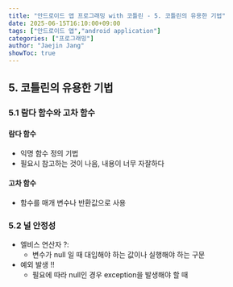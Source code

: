 ```yaml
---
title: "안드로이드 앱 프로그래밍 with 코틀린 - 5. 코틀린의 유용한 기법"
date: 2025-06-15T16:10:00+09:00
tags: ["안드로이드 앱","android application"]
categories: ["프로그래밍"]
author: "Jaejin Jang"
showToc: true
---
```


## 5. 코틀린의 유용한 기법

### 5.1 람다 함수와 고차 함수

#### 람다 함수
- 익명 함수 정의 기법
- 필요시 참고하는 것이 나음, 내용이 너무 자잘하다

#### 고차 함수
- 함수를 매개 변수나 반환값으로 사용

### 5.2 널 안정성
- 엘비스 연산자 ?:
  - 변수가 null 일 때 대입해야 하는 값이나 실행해야 하는 구문
- 예외 발생 !!
  - 필요에 따라 null인 경우 exception을 발생해야 할 때